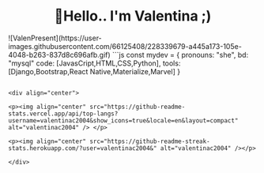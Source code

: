 <h1 align="center">👋Hello.. I'm Valentina ;)</h1>
![ValenPresent](https://user-images.githubusercontent.com/66125408/228339679-a445a173-105e-4048-b263-837d8c696afb.gif)
```js
const mydev = {
  pronouns: "she",
  bd: "mysql"
  code: [JavasCript,HTML,CSS,Python],
  tools: [Django,Bootstrap,React Native,Materialize,Marvel]
}

```

<div align="center">

<p><img align="center" src="https://github-readme-stats.vercel.app/api/top-langs?username=valentinac2004&show_icons=true&locale=en&layout=compact" alt="valentinac2004" /> </p>

<p><img align="center" src="https://github-readme-streak-stats.herokuapp.com/?user=valentinac2004&" alt="valentinac2004" /></p>

</div>
